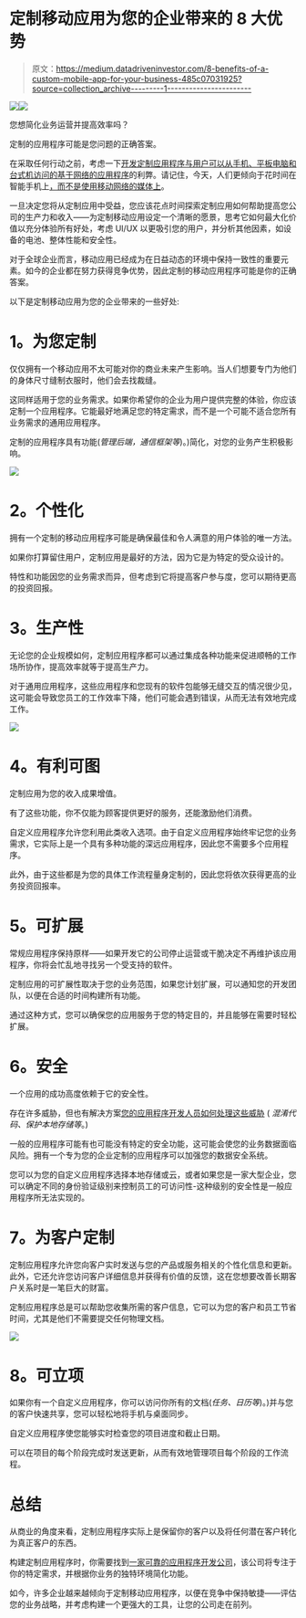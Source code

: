 # 定制移动应用为您的企业带来的 8 大优势

> 原文：<https://medium.datadriveninvestor.com/8-benefits-of-a-custom-mobile-app-for-your-business-485c07031925?source=collection_archive---------1----------------------->

[![](img/37c5b74bced937399f36490b202f43d6.png)](http://www.track.datadriveninvestor.com/1B9E)![](img/232769d47f22a1863af70fddebd85aa1.png)

您想简化业务运营并提高效率吗？

定制的应用程序可能是您问题的正确答案。

在采取任何行动之前，考虑一下[开发定制应用程序与用户可以从手机、平板电脑和台式机访问的基于网络的应用程序](https://medium.com/dataseries/warning-you-can-save-money-with-native-apps-in-b2b-54010a2aeda9)的利弊。请记住，今天，人们更倾向于花时间在智能手机上[，而不是使用移动网络的媒体上](http://mobiers.blogspot.com/2016/03/achieving-client-satisfaction-with.html)。

一旦决定您将从定制应用中受益，您应该花点时间探索定制应用如何帮助提高您公司的生产力和收入——为定制移动应用设定一个清晰的愿景，思考它如何最大化价值以充分体验所有好处，考虑 UI/UX 以更吸引您的用户，并分析其他因素，如设备的电池、整体性能和安全性。

对于全球企业而言，移动应用已经成为在日益动态的环境中保持一致性的重要元素。如今的企业都在努力获得竞争优势，因此定制的移动应用程序可能是你的正确答案。

以下是定制移动应用为您的企业带来的一些好处:

# **1。为您定制**

仅仅拥有一个移动应用不太可能对你的商业未来产生影响。当人们想要专门为他们的身体尺寸缝制衣服时，他们会去找裁缝。

这同样适用于您的业务需求。如果你希望你的企业为用户提供完整的体验，你应该定制一个应用程序。它能最好地满足您的特定需求，而不是一个可能不适合您所有业务需求的通用应用程序。

定制的应用程序具有功能(*管理后端，通信框架等*)。)简化，对您的业务产生积极影响。

![](img/527284cebc2e55cd48a78c179c480d1e.png)

# **2。个性化**

拥有一个定制的移动应用程序可能是确保最佳和令人满意的用户体验的唯一方法。

如果你打算留住用户，定制应用是最好的方法，因为它是为特定的受众设计的。

特性和功能因您的业务需求而异，但考虑到它将提高客户参与度，您可以期待更高的投资回报。

# **3。生产性**

无论您的企业规模如何，定制应用程序都可以通过集成各种功能来促进顺畅的工作场所协作，提高效率就等于提高生产力。

对于通用应用程序，这些应用程序和您现有的软件包能够无缝交互的情况很少见，这可能会导致您员工的工作效率下降，他们可能会遇到错误，从而无法有效地完成工作。

![](img/ee3702b08f45086ea59b7949d15cda7c.png)

# **4。有利可图**

定制应用为您的收入成果增值。

有了这些功能，你不仅能为顾客提供更好的服务，还能激励他们消费。

自定义应用程序允许您利用此类收入选项。由于自定义应用程序始终牢记您的业务需求，它实际上是一个具有多种功能的深远应用程序，因此您不需要多个应用程序。

此外，由于这些都是为您的具体工作流程量身定制的，因此您将依次获得更高的业务投资回报率。

# **5。可扩展**

常规应用程序保持原样——如果开发它的公司停止运营或干脆决定不再维护该应用程序，你将会忙乱地寻找另一个受支持的软件。

定制应用的可扩展性取决于您的业务范围，如果您计划扩展，可以通知您的开发团队，以便在合适的时间构建所有功能。

通过这种方式，您可以确保您的应用服务于您的特定目的，并且能够在需要时轻松扩展。

# **6。安全**

一个应用的成功高度依赖于它的安全性。

存在许多威胁，但也有解决方案[您的应用程序开发人员如何处理这些威胁](https://hackernoon.com/mobile-application-security-best-practices-for-app-developers-1a6345750b35) ( *混淆代码、保护本地存储等*。)

一般的应用程序可能有也可能没有特定的安全功能，这可能会使您的业务数据面临风险。拥有一个专为您的企业定制的应用程序可以加强您的数据安全系统。

您可以为您的自定义应用程序选择本地存储或云，或者如果您是一家大型企业，您可以确定不同的身份验证级别来控制员工的可访问性-这种级别的安全性是一般应用程序所无法实现的。

# **7。为客户定制**

定制应用程序允许您向客户实时发送与您的产品或服务相关的个性化信息和更新。此外，它还允许您访问客户详细信息并获得有价值的反馈，这在您想要改善长期客户关系时是一笔巨大的财富。

定制应用程序总是可以帮助您收集所需的客户信息，它可以为您的客户和员工节省时间，尤其是他们不需要提交任何物理文档。

![](img/32501dd97ab9a6c059355219be7df6e3.png)

# **8。可立项**

如果你有一个自定义应用程序，你可以访问你所有的文档(*任务、日历等*)。)并与您的客户快速共享，您可以轻松地将手机与桌面同步。

自定义应用程序使您能够实时检查您的项目进度和截止日期。

可以在项目的每个阶段完成时发送更新，从而有效地管理项目每个阶段的工作流程。

# **总结**

从商业的角度来看，定制应用程序实际上是保留你的客户以及将任何潜在客户转化为真正客户的东西。

构建定制应用程序时，你需要找到[一家可靠的应用程序开发公司](https://anna-annau.medium.com/how-to-choose-a-high-quality-mobile-app-company-to-increase-roi-38d3c34a075a)，该公司将专注于你的特定需求，并根据你业务的独特环境简化功能。

如今，许多企业越来越倾向于定制移动应用程序，以便在竞争中保持敏捷——评估您的业务战略，并考虑构建一个更强大的工具，让您的公司走在前列。